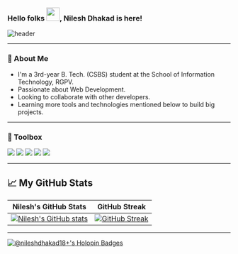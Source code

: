### Hello folks <img src="https://raw.githubusercontent.com/MartinHeinz/MartinHeinz/master/wave.gif" width="30px">, Nilesh Dhakad is here!

![header](https://user-images.githubusercontent.com/80106274/155994781-7c22a80e-99b6-4e2e-a288-a706e1818289.png)

---

### 🚀 About Me
- I'm a 3rd-year B. Tech. (CSBS) student at the School of Information Technology, RGPV.
- Passionate about Web Development.
- Looking to collaborate with other developers. 
- Learning more tools and technologies mentioned below to build big projects.

---


### 🧰 Toolbox
![](https://img.shields.io/badge/HTML5-E34F26?style=for-the-badge&logo=html5&logoColor=white)
![](https://img.shields.io/badge/CSS3-1572B6?style=for-the-badge&logo=css3&logoColor=white)
![](https://img.shields.io/badge/JavaScript-F7DF1E?style=for-the-badge&logo=javascript&logoColor=black)
![](https://img.shields.io/badge/Git-3E2C00?style=for-the-badge&logo=git&logoColor=F1502F)
![](https://img.shields.io/badge/GitHub-fafafa?style=for-the-badge&logo=github&logoColor=4078c0)

---





## &#x1f4c8; My GitHub Stats
| Nilesh's GitHub Stats | GitHub Streak |
| --- | --- |
[![Nilesh's GitHub stats](https://github-readme-stats.vercel.app/api?username=nileshdhakad18&show_icons=true)](https://github.com/nileshdhakad18) | [![GitHub Streak](https://github-readme-streak-stats.herokuapp.com?user=nileshdhakad18)](https://github.com/nileshdhakad18) |

---

[![@nileshdhakad18+'s Holopin Badges](https://holopin.me/nileshdhakad18)](https://holopin.io/@nileshdhakad18)
